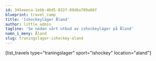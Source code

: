 ```yaml
---
id: 345eeeca-1ebb-46d5-832f-89d6a709a66f
blueprint: travel_camp
title: 'Ishockeyläger Åland'
author: little_admin
tagline: 'Se nedan vårt utbud av ishockeyläger på Åland'
namn_i_meny: Åland
slug: traningslager-ishockey-aland
---
```

<p>[list_travels type="traningslager" sport="ishockey" location="aland"]</p>
